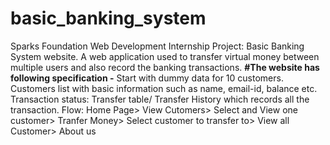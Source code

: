 # basic_banking_system
Sparks Foundation Web Development Internship Project: Basic Banking System website. A web application used to transfer virtual money between multiple users and also record the banking transactions.
**#The website has following specification -**
Start with dummy data for 10 customers. Customers list with basic information such as name, email-id, balance etc. Transaction status: Transfer table/ Transfer History which records all the transaction.
Flow: Home Page> View Cutomers> Select and View one customer> Tranfer Money> Select customer to transfer to> View all Customer> About us
